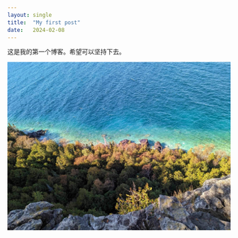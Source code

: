 ```yaml
---
layout: single
title:  "My first post"
date:   2024-02-08
---
```


这是我的第一个博客。希望可以坚持下去。

![computer](/assets/images/20240208_1%20landscape.jpeg)